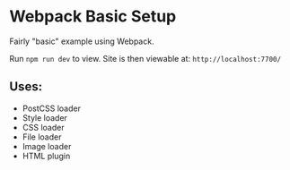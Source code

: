 # Webpack Basic Setup

Fairly "basic" example using Webpack.

Run `npm run dev` to view. Site is then viewable at: `http://localhost:7700/`

## Uses:

- PostCSS loader
- Style loader
- CSS loader
- File loader
- Image loader
- HTML plugin
